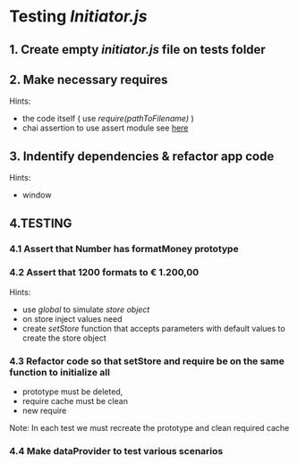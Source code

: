 # Testing *Initiator.js*

## 1. Create empty *initiator.js* file on tests folder

## 2. Make necessary requires

Hints:
  * the code itself ( use *require(pathToFilename)* )
  * chai assertion to use assert module see [here](https://github.com/lpimenta-ptc/Js-unit-tests/wiki#chai---assert)
  
## 3. Indentify dependencies & refactor app code
Hints:
  * window
  
## 4.TESTING

### 4.1 Assert that Number has formatMoney prototype

### 4.2 Assert that __1200__ formats to __€ 1.200,00__ 
Hints:
  * use *global* to simulate *store object*
  * on store inject values need
  * create *setStore* function that accepts parameters with default values to create the store object 
  
### 4.3 Refactor code so that setStore and require be on the same function to initialize all

  * prototype must be deleted,
  * require cache must be clean
  * new require
  
Note: In each test we must recreate the prototype and clean required cache

### 4.4 Make dataProvider to test various scenarios 
